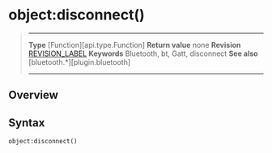 # object:disconnect()

> --------------------- ------------------------------------------------------------------------------------------
> __Type__              [Function][api.type.Function]
> __Return value__      none
> __Revision__          [REVISION_LABEL](REVISION_URL)
> __Keywords__          Bluetooth, bt, Gatt, disconnect
> __See also__          [bluetooth.*][plugin.bluetooth]
> --------------------- ------------------------------------------------------------------------------------------

## Overview

## Syntax

	object:disconnect()

